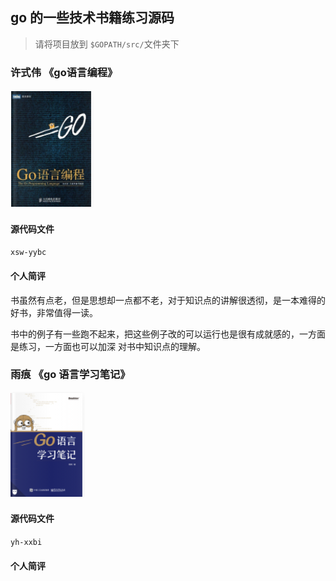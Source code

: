 ## go 的一些技术书籍练习源码

> 请将项目放到 `$GOPATH/src/`文件夹下

### 许式伟 《go语言编程》

![许式伟 《go语言编程》](assets/xsw.png)

#### 源代码文件

`xsw-yybc`

#### 个人简评

书虽然有点老，但是思想却一点都不老，对于知识点的讲解很透彻，是一本难得的好书，非常值得一读。

书中的例子有一些跑不起来，把这些例子改的可以运行也是很有成就感的，一方面是练习，一方面也可以加深 对书中知识点的理解。

### 雨痕 《go 语言学习笔记》

![雨痕 《go 语言学习笔记》](assets/xxbj.png)

#### 源代码文件

`yh-xxbi`

#### 个人简评